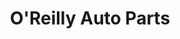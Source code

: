 ---
title: "O'Reilly Auto Parts"
url: /chicago/oreilly-auto-parts-south-halsted-street/
shop: Autoteile
---